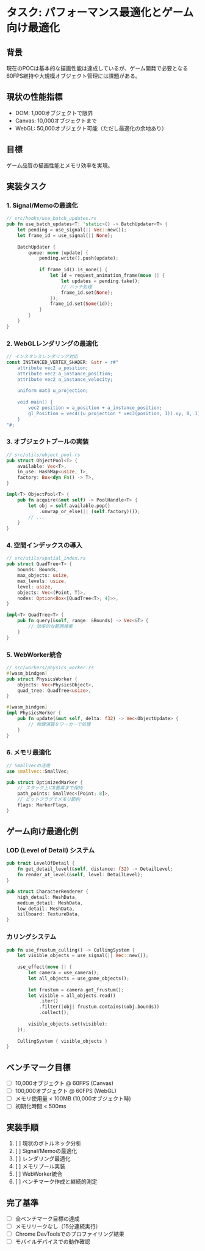 # タスク: パフォーマンス最適化とゲーム向け最適化

## 背景
現在のPOCは基本的な描画性能は達成しているが、ゲーム開発で必要となる60FPS維持や大規模オブジェクト管理には課題がある。

## 現状の性能指標
- DOM: 1,000オブジェクトで限界
- Canvas: 10,000オブジェクトまで
- WebGL: 50,000オブジェクト可能（ただし最適化の余地あり）

## 目標
ゲーム品質の描画性能とメモリ効率を実現。

## 実装タスク

### 1. Signal/Memoの最適化
```rust
// src/hooks/use_batch_updates.rs
pub fn use_batch_updates<T: 'static>() -> BatchUpdater<T> {
    let pending = use_signal(|| Vec::new());
    let frame_id = use_signal(|| None);
    
    BatchUpdater {
        queue: move |update| {
            pending.write().push(update);
            
            if frame_id().is_none() {
                let id = request_animation_frame(move || {
                    let updates = pending.take();
                    // バッチ処理
                    frame_id.set(None);
                });
                frame_id.set(Some(id));
            }
        }
    }
}
```

### 2. WebGLレンダリングの最適化
```rust
// インスタンスレンダリング対応
const INSTANCED_VERTEX_SHADER: &str = r#"
    attribute vec2 a_position;
    attribute vec2 a_instance_position;
    attribute vec2 a_instance_velocity;
    
    uniform mat3 u_projection;
    
    void main() {
        vec2 position = a_position + a_instance_position;
        gl_Position = vec4((u_projection * vec3(position, 1)).xy, 0, 1);
    }
"#;
```

### 3. オブジェクトプールの実装
```rust
// src/utils/object_pool.rs
pub struct ObjectPool<T> {
    available: Vec<T>,
    in_use: HashMap<usize, T>,
    factory: Box<dyn Fn() -> T>,
}

impl<T> ObjectPool<T> {
    pub fn acquire(&mut self) -> PoolHandle<T> {
        let obj = self.available.pop()
            .unwrap_or_else(|| (self.factory)());
        // ...
    }
}
```

### 4. 空間インデックスの導入
```rust
// src/utils/spatial_index.rs
pub struct QuadTree<T> {
    bounds: Bounds,
    max_objects: usize,
    max_levels: usize,
    level: usize,
    objects: Vec<(Point, T)>,
    nodes: Option<Box<[QuadTree<T>; 4]>>,
}

impl<T> QuadTree<T> {
    pub fn query(&self, range: &Bounds) -> Vec<&T> {
        // 効率的な範囲検索
    }
}
```

### 5. WebWorker統合
```rust
// src/workers/physics_worker.rs
#[wasm_bindgen]
pub struct PhysicsWorker {
    objects: Vec<PhysicsObject>,
    quad_tree: QuadTree<usize>,
}

#[wasm_bindgen]
impl PhysicsWorker {
    pub fn update(&mut self, delta: f32) -> Vec<ObjectUpdate> {
        // 物理演算をワーカーで処理
    }
}
```

### 6. メモリ最適化
```rust
// SmallVecの活用
use smallvec::SmallVec;

pub struct OptimizedMarker {
    // スタック上に8要素まで保持
    path_points: SmallVec<[Point; 8]>,
    // ビットフラグでメモリ節約
    flags: MarkerFlags,
}
```

## ゲーム向け最適化例

### LOD (Level of Detail) システム
```rust
pub trait LevelOfDetail {
    fn get_detail_level(&self, distance: f32) -> DetailLevel;
    fn render_at_level(&self, level: DetailLevel);
}

pub struct CharacterRenderer {
    high_detail: MeshData,
    medium_detail: MeshData,
    low_detail: MeshData,
    billboard: TextureData,
}
```

### カリングシステム
```rust
pub fn use_frustum_culling() -> CullingSystem {
    let visible_objects = use_signal(|| Vec::new());
    
    use_effect(move || {
        let camera = use_camera();
        let all_objects = use_game_objects();
        
        let frustum = camera.get_frustum();
        let visible = all_objects.read()
            .iter()
            .filter(|obj| frustum.contains(&obj.bounds))
            .collect();
            
        visible_objects.set(visible);
    });
    
    CullingSystem { visible_objects }
}
```

## ベンチマーク目標
- [ ] 10,000オブジェクト @ 60FPS (Canvas)
- [ ] 100,000オブジェクト @ 60FPS (WebGL)
- [ ] メモリ使用量 < 100MB (10,000オブジェクト時)
- [ ] 初期化時間 < 500ms

## 実装手順
1. [ ] 現状のボトルネック分析
2. [ ] Signal/Memoの最適化
3. [ ] レンダリング最適化
4. [ ] メモリプール実装
5. [ ] WebWorker統合
6. [ ] ベンチマーク作成と継続的測定

## 完了基準
- [ ] 全ベンチマーク目標の達成
- [ ] メモリリークなし（15分連続実行）
- [ ] Chrome DevToolsでのプロファイリング結果
- [ ] モバイルデバイスでの動作確認